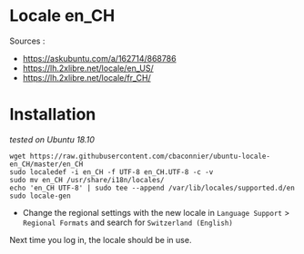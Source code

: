 # Locale en_CH

Sources : 
 - https://askubuntu.com/a/162714/868786
 - https://lh.2xlibre.net/locale/en_US/
 - https://lh.2xlibre.net/locale/fr_CH/

# Installation

_tested on Ubuntu 18.10_


	wget https://raw.githubusercontent.com/cbaconnier/ubuntu-locale-en_CH/master/en_CH
	sudo localedef -i en_CH -f UTF-8 en_CH.UTF-8 -c -v
	sudo mv en_CH /usr/share/i18n/locales/
	echo 'en_CH UTF-8' | sudo tee --append /var/lib/locales/supported.d/en
	sudo locale-gen
	
	
 - Change the regional settings with the new locale in `Language Support` > `Regional Formats` and search for `Switzerland (English)`

Next time you log in, the locale should be in use.
